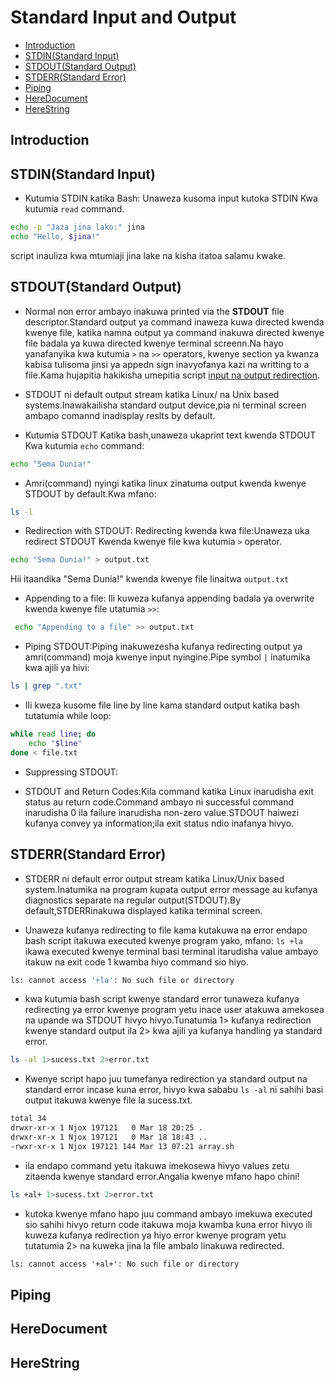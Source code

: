 # Standard Input and Output

- [Introduction](#introduction)
- [STDIN(Standard Input)](#stdinstandard-input)
- [STDOUT(Standard Output)](#stdoutstandard-output)
- [STDERR(Standard Error)](#stderrstandard-error)
- [Piping](#piping)
- [HereDocument](#heredocument)
- [HereString](#herestring)

## Introduction

## STDIN(Standard Input)

- Kutumia STDIN katika Bash:
Unaweza kusoma input kutoka STDIN Kwa kutumia `read` command.

```sh
echo -p "Jaza jina lako:" jina
echo "Hello, $jina!"
```

script inauliza kwa mtumiaji jina lake na kisha itatoa salamu kwake.

## STDOUT(Standard Output)

- Normal non error ambayo inakuwa printed via the __STDOUT__  file descriptor.Standard output ya command inaweza kuwa directed kwenda kwenye file, katika namna output ya command inakuwa directed kwenye file badala ya kuwa directed kwenye terminal screenn.Na hayo yanafanyika kwa kutumia `>` na `>>` operators, kwenye section ya kwanza kabisa tulisoma jinsi ya appedn sign inavyofanya kazi na writting to a file.Kama hujapitia hakikisha umepitia script [input na output redirection](/scripts/input_and_output_redirection.md).

- STDOUT ni default output stream katika Linux/ na Unix based systems.Inawakailisha standard output device,pia ni terminal screen ambapo comannd inadisplay reslts by default.

- Kutumia STDOUT Katika bash,unaweza ukaprint text kwenda STDOUT Kwa kutumia `echo` command:

```sh
echo "Sema Dunia!"
```

- Amri(command) nyingi katika linux zinatuma output kwenda kwenye STDOUT by default.Kwa mfano:

```sh
ls -l
```

- Redirection with STDOUT: Redirecting kwenda kwa file:Unaweza uka redirect STDOUT Kwenda kwenye file kwa kutumia `>` operator.

```sh
echo "Sema Dunia!" > output.txt
```

Hii itaandika "Sema Dunia!" kwenda kwenye file linaitwa `output.txt`

- Appending to a file:
Ili kuweza kufanya appending badala ya overwrite kwenda kwenye file utatumia `>>`:

```sh
 echo "Appending to a file" >> output.txt
```

- Piping STDOUT:Piping inakuwezesha kufanya redirecting output ya amri(command) moja kwenye input nyingine.Pipe symbol `|` inatumika kwa ajili ya hivi:

```sh
ls | grep ".txt"
```

- Ili kweza kusome file line by line kama standard output katika bash tutatumia while loop:

```sh
while read line; do
    echo "$line"
done < file.txt
```

- Suppressing STDOUT:

- STDOUT and Return Codes:Kila command katika Linux inarudisha exit status au return code.Command ambayo ni successful command inarudisha 0 ila failure inarudisha non-zero value.STDOUT haiwezi kufanya convey ya information;ila exit status ndio inafanya hivyo.

## STDERR(Standard Error)

- STDERR ni default error output stream katika Linux/Unix based system.Inatumika na program kupata output error message au kufanya diagnostics separate na regular output(STDOUT).By default,STDERRinakuwa displayed katika terminal screen.

- Unaweza kufanya redirecting to  file kama kutakuwa na error endapo bash script itakuwa executed kwenye program yako, mfano: `ls +la` ikawa executed kwenye terminal basi terminal itarudisha value ambayo itakuw na exit code 1 kwamba hiyo command sio hiyo.

```sh
ls: cannot access '+la': No such file or directory
```

- kwa kutumia bash script kwenye standard error tunaweza kufanya redirecting ya error kwenye program yetu inace user atakuwa amekosea na upande wa STDOUT hivyo hivyo.Tunatumia 1> kufanya redirection kwenye standard output ila 2> kwa ajili ya kufanya handling ya standard error.

```sh
ls -al 1>sucess.txt 2>error.txt
```

- Kwenye script hapo juu tumefanya redirection ya standard output na standard error incase kuna error, hivyo kwa sababu `ls -al` ni sahihi basi output itakuwa kwenye file la sucess.txt.

```txt
total 34
drwxr-xr-x 1 Njox 197121   0 Mar 18 20:25 .
drwxr-xr-x 1 Njox 197121   0 Mar 18 18:43 ..
-rwxr-xr-x 1 Njox 197121 144 Mar 13 07:21 array.sh
```

- ila endapo command yetu itakuwa imekosewa hivyo values zetu zitaenda kwenye standard error.Angalia kwenye mfano hapo chini!

```sh
ls +al+ 1>sucess.txt 2>error.txt
```

- kutoka kwenye mfano hapo juu command ambayo imekuwa executed sio sahihi hivyo return code itakuwa moja kwamba kuna error hivyo ili kuweza kufanya redirection ya hiyo error kwenye program yetu tutatumia 2> na kuweka jina la file ambalo linakuwa redirected.

```txt
ls: cannot access '+al+': No such file or directory
```

## Piping

## HereDocument

## HereString
